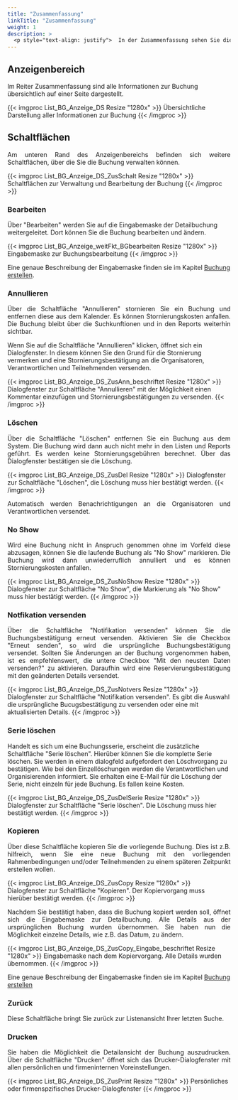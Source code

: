 ```yaml
---
title: "Zusammenfassung"
linkTitle: "Zusammenfassung"
weight: 1
description: >
  <p style="text-align: justify">  In der Zusammenfassung sehen Sie die wichtigsten Details, u.a. Titel, Datum/Zeit, zuständige Personen, Kosten oder kostenstellen, einer Buchung. </p>
---
```

## Anzeigenbereich
Im Reiter Zusammenfassung sind alle Informationen zur Buchung übersichtlich auf einer Seite dargestellt.

{{< imgproc List_BG_Anzeige_DS Resize "1280x" >}}
Übersichtliche Darstellung aller Informationen zur Buchung
{{< /imgproc >}}

## Schaltflächen
<p style="text-align: justify"> Am unteren Rand des Anzeigenbereichs befinden sich weitere Schaltflächen, über die Sie die Buchung verwalten können. </p>

{{< imgproc List_BG_Anzeige_DS_ZusSchalt Resize "1280x" >}}
Schaltflächen zur Verwaltung und Bearbeitung der Buchung
{{< /imgproc >}}

### Bearbeiten
Über "Bearbeiten" werden Sie auf die Eingabemaske der Detailbuchung weitergeleitet. Dort können Sie die Buchung bearbeiten und ändern.

{{< imgproc List_BG_Anzeige_weitFkt_BGbearbeiten Resize "1280x" >}}
Eingabemaske zur Buchungsbearbeitung 
{{< /imgproc >}}

Eine genaue Beschreibung der Eingabemaske finden sie im Kapitel <a href="/Buchen/Buchung-erstellen">Buchung erstellen</a>.

### Annullieren
<p style="text-align: justify">  Über die Schaltfläche "Annullieren" stornieren Sie ein Buchung und entfernen diese aus dem Kalender. Es können Stornierungskosten anfallen. Die Buchung bleibt über die Suchkunftionen und in den Reports weiterhin sichtbar.

Wenn Sie auf die Schaltfläche "Annullieren" klicken, öffnet sich ein Dialogfenster. In diesem können Sie den Grund für die Stornierung vermerken und eine Stornierungsbestätigung an die Organisatoren, Verantwortlichen und Teilnehmenden versenden. </p>

{{< imgproc List_BG_Anzeige_DS_ZusAnn_beschriftet Resize "1280x" >}}
Dialogfenster zur Schaltfläche "Annullieren" mit der Möglichkeit einen Kommentar einzufügen und Stornierungsbestätigungen zu versenden. 
{{< /imgproc >}}

### Löschen
<p style="text-align: justify">  Über die Schaltfläche "Löschen" entfernen Sie ein Buchung aus dem System. Die Buchung wird dann auch nicht mehr in den Listen und Reports geführt. Es werden keine Stornierungsgebühren berechnet.
Über das Dialogfenster bestätigen sie die Löschung.</p>

{{< imgproc List_BG_Anzeige_DS_ZusDel Resize "1280x" >}}
Dialogfenster zur Schaltfläche "Löschen", die Löschung muss hier bestätigt werden.
{{< /imgproc >}}

<p style="text-align: justify"> Automatisch werden Benachrichtigungen an die Organisatoren und Verantwortlichen versendet. </p>

<!-- Gibt es auch eine Info an TN -->

### No Show
<p style="text-align: justify"> Wird eine Buchung nicht in Anspruch genommen ohne im Vorfeld diese abzusagen, können Sie die laufende Buchung als "No Show" markieren.
Die Buchung wird dann unwiederruflich annulliert und es können Stornierungskosten anfallen. </p>

{{< imgproc List_BG_Anzeige_DS_ZusNoShow Resize "1280x" >}}
Dialogfenster zur Schaltfläche "No Show", die Markierung als "No Show" muss hier bestätigt werden.
{{< /imgproc >}}

### Notfikation versenden
<p style="text-align: justify">  Über die Schaltfläche "Notifikation versenden" können Sie die Buchungsbestätigung erneut versenden. Aktivieren Sie die Checkbox "Erneut senden", so wird die ursprüngliche Buchungsbestätigung versendet.
Sollten Sie Änderungen an der Buchung vorgenommen haben, ist es empfehlenswert, die untere Checkbox "Mit den neusten Daten versenden?" zu aktivieren. Daraufhin wird eine Reservierungsbestätigung mit den geänderten Details versendet. </p>

{{< imgproc List_BG_Anzeige_DS_ZusNotvers Resize "1280x" >}}
Dialogfenster zur Schaltfläche "Notifikation versenden". Es gibt die Auswahl die ursprüngliche Bucugsbestätigung zu versenden oder eine mit aktualisierten Details.
{{< /imgproc >}}

### Serie löschen
Handelt es sich um eine Buchungsserie, erscheint die zusätzliche Schaltfläche "Serie löschen". Hierüber können Sie die komplette Serie löschen. Sie werden in einem dialogfeld aufgefordert den Löschvorgang zu bestätigen.
Wie bei den Einzellöschungen werden die Verantwortlichen und Organisierenden informiert. Sie erhalten eine E-Mail für die Löschung der Serie, nicht einzeln für jede Buchung. Es fallen keine Kosten.

{{< imgproc List_BG_Anzeige_DS_ZusDelSerie Resize "1280x" >}}
Dialogfenster zur Schaltfläche "Serie löschen". Die Löschung muss hier bestätigt werden.
{{< /imgproc >}}

### Kopieren
<p style="text-align: justify">  Über diese Schaltfläche kopieren Sie die vorliegende Buchung. Dies ist z.B. hilfreich, wenn Sie eine neue Buchung mit den vorliegenden Rahmenbedingungen und/oder Teilnehmenden zu einem späteren Zeitpunkt erstellen wollen. </p>

{{< imgproc List_BG_Anzeige_DS_ZusCopy Resize "1280x" >}}
Dialogfenster zur Schaltfläche "Kopieren". Der Kopiervorgang muss hierüber bestätigt werden.
{{< /imgproc >}}

<p style="text-align: justify"> Nachdem Sie bestätigt haben, dass die Buchung kopiert werden soll, öffnet sich die Eingabemaske zur Detailbuchung. Alle Details aus der ursprünglichen Buchung wurden übernommen. Sie haben nun die Möglichkeit einzelne Details, wie z.B. das Datum, zu ändern.</p>

{{< imgproc List_BG_Anzeige_DS_ZusCopy_Eingabe_beschriftet Resize "1280x" >}}
Eingabemaske nach dem Kopiervorgang. Alle Details wurden übernommen.
{{< /imgproc >}}

Eine genaue Beschreibung der Eingabemaske finden sie im Kapitel <a href="/buchen/buchung-erstellen/">Buchung erstellen</a>

### Zurück
Diese Schaltfläche bringt Sie zurück zur Listenansicht Ihrer letzten Suche.

### Drucken
<p style="text-align: justify">  Sie haben die Möglichkeit die Detailansicht der Buchung auszudrucken. Über die Schaltfläche "Drucken" öffnet sich das Drucker-Dialogfenster mit allen persönlichen und firmeninternen Voreinstellungen. </p>

{{< imgproc List_BG_Anzeige_DS_ZusPrint Resize "1280x" >}}
Persönliches oder firmenspzifisches Drucker-Dialogfenster
{{< /imgproc >}}